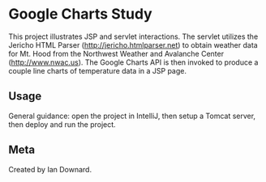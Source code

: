 Google Charts Study
===================

This project illustrates JSP and servlet interactions. The servlet utilizes the Jericho HTML Parser (http://jericho.htmlparser.net) to obtain weather data for Mt. Hood from the Northwest Weather and Avalanche Center (http://www.nwac.us). The Google Charts API is then invoked to produce a couple line charts of temperature data in a JSP page.


Usage
-----

General guidance: open the project in IntelliJ, then setup a Tomcat server, then deploy and run the project.


Meta
----

Created by Ian Downard.